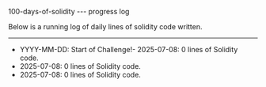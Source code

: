 100-days-of-solidity --- progress log

Below is a running log of daily lines of solidity code written.

---

- YYYY-MM-DD: Start of Challenge!- 2025-07-08: 0 lines of Solidity code.
- 2025-07-08: 0 lines of Solidity code.
- 2025-07-08: 0 lines of Solidity code.
